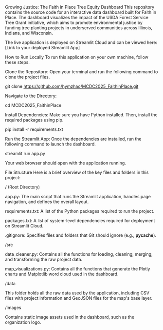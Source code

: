 Growing Justice: The Faith in Place Tree Equity Dashboard
This repository contains the source code for an interactive data dashboard built for Faith in Place. The dashboard visualizes the impact of the USDA Forest Service Tree Grant initiative, which aims to promote environmental justice by funding tree planting projects in underserved communities across Illinois, Indiana, and Wisconsin.

The live application is deployed on Streamlit Cloud and can be viewed here: [Link to your deployed Streamlit App]

How to Run Locally
To run this application on your own machine, follow these steps.

Clone the Repository:
Open your terminal and run the following command to clone the project files.

git clone https://github.com/hymzhao/MCDC2025_FaithinPlace.git

Navigate to the Directory:

cd MCDC2025_FaithinPlace

Install Dependencies:
Make sure you have Python installed. Then, install the required packages using pip.

pip install -r requirements.txt

Run the Streamlit App:
Once the dependencies are installed, run the following command to launch the dashboard.

streamlit run app.py

Your web browser should open with the application running.

File Structure
Here is a brief overview of the key files and folders in this project:

/ (Root Directory)

app.py: The main script that runs the Streamlit application, handles page navigation, and defines the overall layout.

requirements.txt: A list of the Python packages required to run the project.

packages.txt: A list of system-level dependencies required for deployment on Streamlit Cloud.

.gitignore: Specifies files and folders that Git should ignore (e.g., **pycache**).

/src

data_cleaner.py: Contains all the functions for loading, cleaning, merging, and transforming the raw project data.

map_visualizations.py: Contains all the functions that generate the Plotly charts and Matplotlib word cloud used in the dashboard.

/data

This folder holds all the raw data used by the application, including CSV files with project information and GeoJSON files for the map's base layer.

/images

Contains static image assets used in the dashboard, such as the organization logo.
